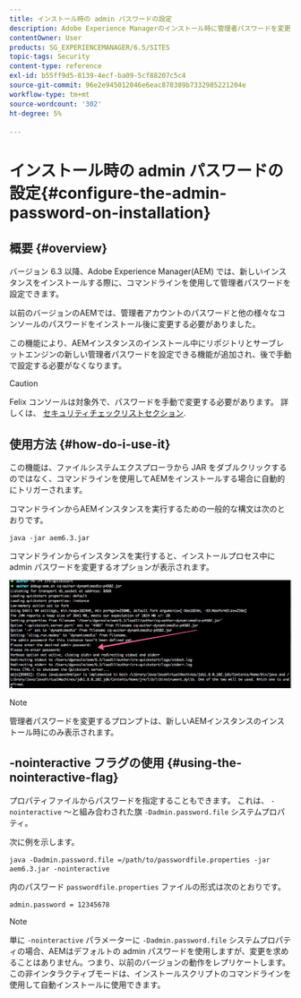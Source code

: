 ```yaml
---
title: インストール時の admin パスワードの設定
description: Adobe Experience Managerのインストール時に管理者パスワードを変更する方法を説明します。
contentOwner: User
products: SG_EXPERIENCEMANAGER/6.5/SITES
topic-tags: Security
content-type: reference
exl-id: b55ff9d5-8139-4ecf-ba09-5cf88207c5c4
source-git-commit: 96e2e945012046e6eac878389b7332985221204e
workflow-type: tm+mt
source-wordcount: '302'
ht-degree: 5%

---
```


# インストール時の admin パスワードの設定{#configure-the-admin-password-on-installation}

## 概要 {#overview}

バージョン 6.3 以降、Adobe Experience Manager(AEM) では、新しいインスタンスをインストールする際に、コマンドラインを使用して管理者パスワードを設定できます。

以前のバージョンのAEMでは、管理者アカウントのパスワードと他の様々なコンソールのパスワードをインストール後に変更する必要がありました。

この機能により、AEMインスタンスのインストール中にリポジトリとサーブレットエンジンの新しい管理者パスワードを設定できる機能が追加され、後で手動で設定する必要がなくなります。

>[!CAUTION]
>
>Felix コンソールは対象外で、パスワードを手動で変更する必要があります。 詳しくは、 [セキュリティチェックリストセクション](/help/sites-administering/security-checklist.md#change-default-passwords-for-the-aem-and-osgi-console-admin-accounts).

## 使用方法 {#how-do-i-use-it}

この機能は、ファイルシステムエクスプローラから JAR をダブルクリックするのではなく、コマンドラインを使用してAEMをインストールする場合に自動的にトリガーされます。

コマンドラインからAEMインスタンスを実行するための一般的な構文は次のとおりです。

```shell
java -jar aem6.3.jar
```

コマンドラインからインスタンスを実行すると、インストールプロセス中に admin パスワードを変更するオプションが表示されます。

![chlimage_1-116](assets/chlimage_1-116a.png)

>[!NOTE]
>
>管理者パスワードを変更するプロンプトは、新しいAEMインスタンスのインストール時にのみ表示されます。

## -nointeractive フラグの使用 {#using-the-nointeractive-flag}

プロパティファイルからパスワードを指定することもできます。 これは、 `-nointeractive` ～と組み合わされた旗 `-Dadmin.password.file` システムプロパティ。

次に例を示します。

```shell
java -Dadmin.password.file =/path/to/passwordfile.properties -jar aem6.3.jar -nointeractive
```

内のパスワード `passwordfile.properties` ファイルの形式は次のとおりです。

```xml
admin.password = 12345678
```

>[!NOTE]
>
>単に `-nointeractive` パラメーターに `-Dadmin.password.file` システムプロパティの場合、AEMはデフォルトの admin パスワードを使用しますが、変更を求めることはありません。つまり、以前のバージョンの動作をレプリケートします。 この非インタラクティブモードは、インストールスクリプトのコマンドラインを使用して自動インストールに使用できます。
